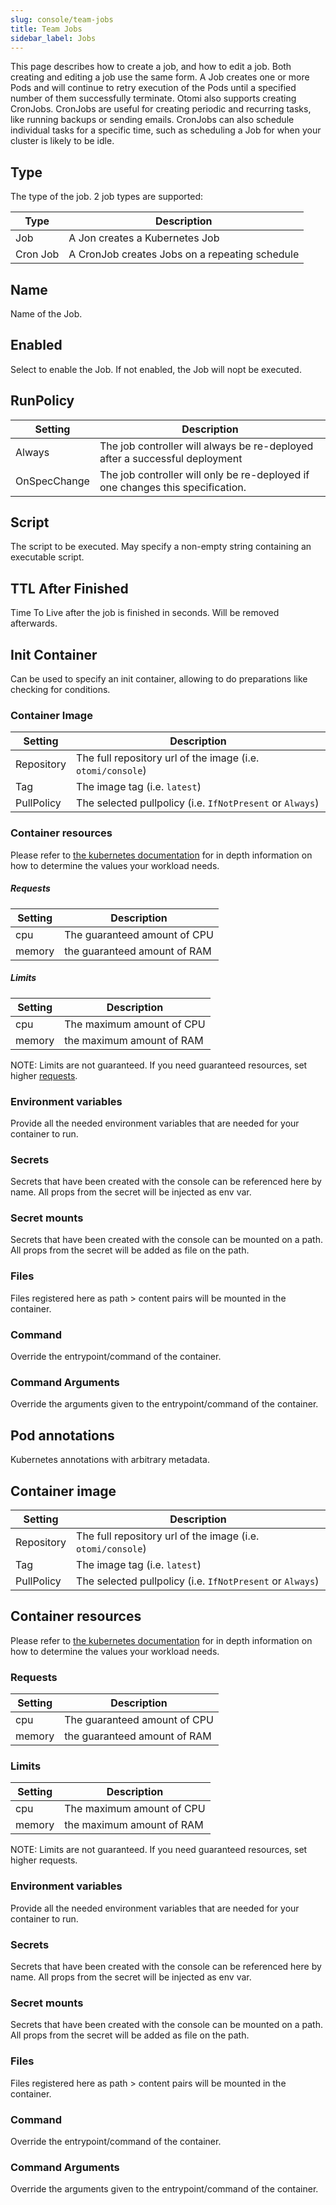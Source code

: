 ```yaml
---
slug: console/team-jobs
title: Team Jobs
sidebar_label: Jobs
---
```


<!-- ![Console: new job](img/team-jobs.png) -->

This page describes how to create a job, and how to edit a job. Both creating and editing a job use the same form. A Job creates one or more Pods and will continue to retry execution of the Pods until a specified number of them successfully terminate. Otomi also supports creating CronJobs. CronJobs are useful for creating periodic and recurring tasks, like running backups or sending emails. CronJobs can also schedule individual tasks for a specific time, such as scheduling a Job for when your cluster is likely to be idle.

## Type

The type of the job. 2 job types are supported:

| Type     | Description                                    |
| -------- | ---------------------------------------------- |
| Job      | A Jon creates a Kubernetes Job                 |
| Cron Job | A CronJob creates Jobs on a repeating schedule |

## Name

Name of the Job.

## Enabled

Select to enable the Job. If not enabled, the Job will nopt be executed.

## RunPolicy

| Setting      | Description                                                                    |
| ------------ | ------------------------------------------------------------------------------ |
| Always       | The job controller will always be re-deployed after a successful deployment    |
| OnSpecChange | The job controller will only be re-deployed if one changes this specification. |

## Script

The script to be executed. May specify a non-empty string containing an executable script.

## TTL After Finished

Time To Live after the job is finished in seconds. Will be removed afterwards.

## Init Container

Can be used to specify an init container, allowing to do preparations like checking for conditions.

### Container Image

| Setting    | Description                                                 |
| ---------- | ----------------------------------------------------------- |
| Repository | The full repository url of the image (i.e. `otomi/console`) |
| Tag        | The image tag (i.e. `latest`)                               |
| PullPolicy | The selected pullpolicy (i.e. `IfNotPresent` or `Always`)   |

### Container resources

Please refer to [the kubernetes documentation](https://kubernetes.io/docs/concepts/configuration/manage-resources-containers/) for in depth information on how to determine the values your workload needs.

##### Requests

| Setting | Description                  |
| ------- | ---------------------------- |
| cpu     | The guaranteed amount of CPU |
| memory  | the guaranteed amount of RAM |

##### Limits

| Setting | Description               |
| ------- | ------------------------- |
| cpu     | The maximum amount of CPU |
| memory  | the maximum amount of RAM |

NOTE: Limits are not guaranteed. If you need guaranteed resources, set higher [requests](#requests).

### Environment variables

Provide all the needed environment variables that are needed for your container to run.

### Secrets

Secrets that have been created with the console can be referenced here by name. All props from the secret will be injected as env var.

### Secret mounts

Secrets that have been created with the console can be mounted on a path. All props from the secret will be added as file on the path.

### Files

Files registered here as path > content pairs will be mounted in the container.

### Command

Override the entrypoint/command of the container.

### Command Arguments

Override the arguments given to the entrypoint/command of the container.

## Pod annotations

Kubernetes annotations with arbitrary metadata.

## Container image

| Setting    | Description                                                 |
| ---------- | ----------------------------------------------------------- |
| Repository | The full repository url of the image (i.e. `otomi/console`) |
| Tag        | The image tag (i.e. `latest`)                               |
| PullPolicy | The selected pullpolicy (i.e. `IfNotPresent` or `Always`)   |

## Container resources

Please refer to [the kubernetes documentation](https://kubernetes.io/docs/concepts/configuration/manage-resources-containers/) for in depth information on how to determine the values your workload needs.

### Requests

| Setting | Description                  |
| ------- | ---------------------------- |
| cpu     | The guaranteed amount of CPU |
| memory  | the guaranteed amount of RAM |

### Limits

| Setting | Description               |
| ------- | ------------------------- |
| cpu     | The maximum amount of CPU |
| memory  | the maximum amount of RAM |

NOTE: Limits are not guaranteed. If you need guaranteed resources, set higher requests.

### Environment variables

Provide all the needed environment variables that are needed for your container to run.

### Secrets

Secrets that have been created with the console can be referenced here by name. All props from the secret will be injected as env var.

### Secret mounts

Secrets that have been created with the console can be mounted on a path. All props from the secret will be added as file on the path.

### Files

Files registered here as path > content pairs will be mounted in the container.

### Command

Override the entrypoint/command of the container.

### Command Arguments

Override the arguments given to the entrypoint/command of the container.
